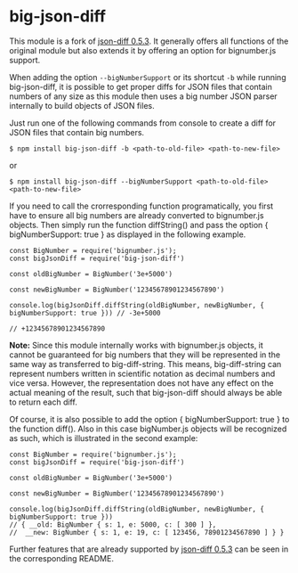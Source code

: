big-json-diff
===========

This module is a fork of [json-diff 0.5.3](https://www.npmjs.com/package/json-diff/v/0.5.3). It generally offers all functions of the original module but also extends it by offering an option for bignumber.js support. 

When adding the option ```--bigNumberSupport``` or its shortcut ```-b``` while running big-json-diff, it is possible to get proper diffs for JSON files that contain numbers of any size as this module then uses a big number JSON parser internally to build objects of JSON files. 

Just run one of the following commands from console to create a diff for JSON files that contain big numbers. 

```
$ npm install big-json-diff -b <path-to-old-file> <path-to-new-file>
```

or 

```
$ npm install big-json-diff --bigNumberSupport <path-to-old-file> <path-to-new-file>
```

If you need to call the crorresponding function programatically, you first have to ensure all big numbers are already converted to bignumber.js objects. Then simply run the function diffString() and pass the option { bigNumberSupport: true } as displayed in the following example.

```
const BigNumber = require('bignumber.js');
const bigJsonDiff = require('big-json-diff')

const oldBigNumber = BigNumber('3e+5000')

const newBigNumber = BigNumber('12345678901234567890')

console.log(bigJsonDiff.diffString(oldBigNumber, newBigNumber, { bigNumberSupport: true })) // -3e+5000
                                                                                          // +12345678901234567890
```

**Note:** Since this module internally works with bignumber.js objects, it cannot be guaranteed for big numbers that they will be represented in the same way as transferred to big-diff-string. This means, big-diff-string can represent numbers written in scientific notation as decimal numbers and vice versa. However, the representation does not have any effect on the actual meaning of the result, such that big-json-diff should always be able to return each diff.

Of course, it is also possible to add the option { bigNumberSupport: true } to the function diff(). Also in this case bigNumber.js objects will be recognized as such, which is illustrated in the second example: 

```
const BigNumber = require('bignumber.js');
const bigJsonDiff = require('big-json-diff')

const oldBigNumber = BigNumber('3e+5000')

const newBigNumber = BigNumber('12345678901234567890')

console.log(bigJsonDiff.diffString(oldBigNumber, newBigNumber, { bigNumberSupport: true })) 
// { __old: BigNumber { s: 1, e: 5000, c: [ 300 ] },
//  __new: BigNumber { s: 1, e: 19, c: [ 123456, 78901234567890 ] } }
```

Further features that are already supported by [json-diff 0.5.3](https://www.npmjs.com/package/json-diff/v/0.5.3) can be seen in the corresponding README.
